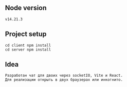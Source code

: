 
## Node version
```
v14.21.3
```

## Project setup
```
cd client npm install
cd server npm install
```

## Idea
```
Разработан чат для двоих через socketIO, Vite и React.
Для реализации открыть в двух браузерах или инкогнито.
```
